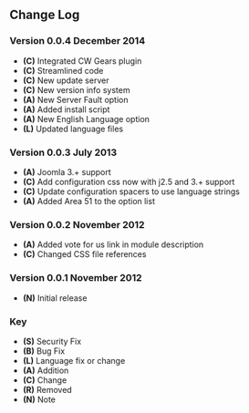 ## Change Log

### Version 0.0.4 December 2014
- **(C)** Integrated CW Gears plugin
- **(C)** Streamlined code
- **(C)** New update server
- **(C)** New version info system
- **(A)** New Server Fault option
- **(A)** Added install script
- **(A)** New English Language option
- **(L)** Updated language files

### Version 0.0.3 July 2013
- **(A)** Joomla 3.+ support
- **(C)** Add configuration css now with j2.5 and 3.+ support
- **(C)** Update configuration spacers to use language strings
- **(A)** Added Area 51 to the option list

### Version 0.0.2 November 2012
- **(A)** Added vote for us link in module description
- **(C)** Changed CSS file references

### Version 0.0.1 November 2012
- **(N)** Initial release

### Key
- **(S)** Security Fix
- **(B)** Bug Fix
- **(L)** Language fix or change
- **(A)** Addition
- **(C)** Change
- **(R)** Removed
- **(N)** Note